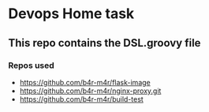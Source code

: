 # Devops Home task

## This repo contains the DSL.groovy file

### Repos used

- https://github.com/b4r-m4r/flask-image
- https://github.com/b4r-m4r/nginx-proxy.git
- https://github.com/b4r-m4r/build-test